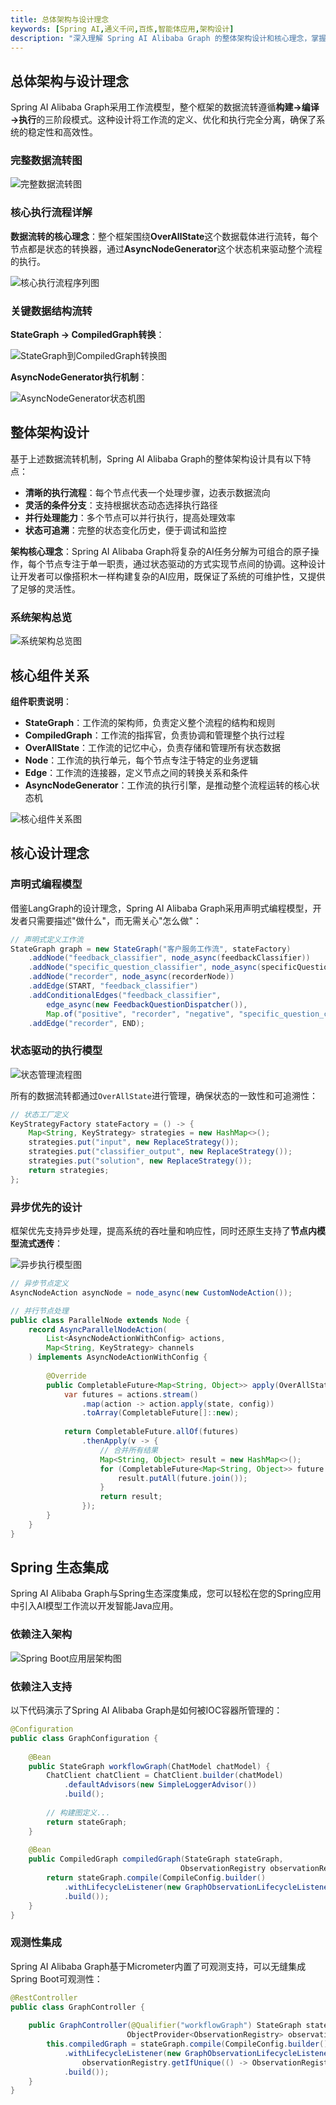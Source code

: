 ```yaml
---
title: 总体架构与设计理念
keywords: [Spring AI,通义千问,百炼,智能体应用,架构设计]
description: "深入理解 Spring AI Alibaba Graph 的整体架构设计和核心理念，掌握三阶段执行模式。"
---
```


## 总体架构与设计理念

Spring AI Alibaba Graph采用工作流模型，整个框架的数据流转遵循**构建→编译→执行**的三阶段模式。这种设计将工作流的定义、优化和执行完全分离，确保了系统的稳定性和高效性。

### 完整数据流转图

![完整数据流转图](/img/user/ai/tutorials/graph/architecture/complete-data-flow.svg)

### 核心执行流程详解

**数据流转的核心理念**：整个框架围绕**OverAllState**这个数据载体进行流转，每个节点都是状态的转换器，通过**AsyncNodeGenerator**这个状态机来驱动整个流程的执行。

![核心执行流程序列图](/img/user/ai/tutorials/graph/architecture/core-execution-sequence.svg)

### 关键数据结构流转

**StateGraph → CompiledGraph转换**：

![StateGraph到CompiledGraph转换图](/img/user/ai/tutorials/graph/architecture/stategraph-to-compiledgraph.svg)

**AsyncNodeGenerator执行机制**：

![AsyncNodeGenerator状态机图](/img/user/ai/tutorials/graph/architecture/asyncnodegenerator-statemachine.svg)

## 整体架构设计

基于上述数据流转机制，Spring AI Alibaba Graph的整体架构设计具有以下特点：

- **清晰的执行流程**：每个节点代表一个处理步骤，边表示数据流向
- **灵活的条件分支**：支持根据状态动态选择执行路径
- **并行处理能力**：多个节点可以并行执行，提高处理效率
- **状态可追溯**：完整的状态变化历史，便于调试和监控

**架构核心理念**：Spring AI Alibaba Graph将复杂的AI任务分解为可组合的原子操作，每个节点专注于单一职责，通过状态驱动的方式实现节点间的协调。这种设计让开发者可以像搭积木一样构建复杂的AI应用，既保证了系统的可维护性，又提供了足够的灵活性。

### 系统架构总览

![系统架构总览图](/img/user/ai/tutorials/graph/architecture/system-overview.svg)

## 核心组件关系

**组件职责说明**：
- **StateGraph**：工作流的架构师，负责定义整个流程的结构和规则
- **CompiledGraph**：工作流的指挥官，负责协调和管理整个执行过程
- **OverAllState**：工作流的记忆中心，负责存储和管理所有状态数据
- **Node**：工作流的执行单元，每个节点专注于特定的业务逻辑
- **Edge**：工作流的连接器，定义节点之间的转换关系和条件
- **AsyncNodeGenerator**：工作流的执行引擎，是推动整个流程运转的核心状态机

![核心组件关系图](/img/user/ai/tutorials/graph/architecture/core-components-relationship.svg)

## 核心设计理念

### 声明式编程模型

借鉴LangGraph的设计理念，Spring AI Alibaba Graph采用声明式编程模型，开发者只需要描述"做什么"，而无需关心"怎么做"：

```java
// 声明式定义工作流
StateGraph graph = new StateGraph("客户服务工作流", stateFactory)
    .addNode("feedback_classifier", node_async(feedbackClassifier))
    .addNode("specific_question_classifier", node_async(specificQuestionClassifier))
    .addNode("recorder", node_async(recorderNode))
    .addEdge(START, "feedback_classifier")
    .addConditionalEdges("feedback_classifier", 
        edge_async(new FeedbackQuestionDispatcher()),
        Map.of("positive", "recorder", "negative", "specific_question_classifier"))
    .addEdge("recorder", END);
```

### 状态驱动的执行模型

![状态管理流程图](/img/user/ai/tutorials/graph/architecture/state-management-flow.svg)

所有的数据流转都通过`OverAllState`进行管理，确保状态的一致性和可追溯性：

```java
// 状态工厂定义
KeyStrategyFactory stateFactory = () -> {
    Map<String, KeyStrategy> strategies = new HashMap<>();
    strategies.put("input", new ReplaceStrategy());
    strategies.put("classifier_output", new ReplaceStrategy());
    strategies.put("solution", new ReplaceStrategy());
    return strategies;
};
```

### 异步优先的设计

框架优先支持异步处理，提高系统的吞吐量和响应性，同时还原生支持了**节点内模型流式透传**：

![异步执行模型图](/img/user/ai/tutorials/graph/architecture/async-execution-model.svg)

```java
// 异步节点定义
AsyncNodeAction asyncNode = node_async(new CustomNodeAction());

// 并行节点处理
public class ParallelNode extends Node {
    record AsyncParallelNodeAction(
        List<AsyncNodeActionWithConfig> actions,
        Map<String, KeyStrategy> channels
    ) implements AsyncNodeActionWithConfig {
        
        @Override
        public CompletableFuture<Map<String, Object>> apply(OverAllState state, RunnableConfig config) {
            var futures = actions.stream()
                .map(action -> action.apply(state, config))
                .toArray(CompletableFuture[]::new);
            
            return CompletableFuture.allOf(futures)
                .thenApply(v -> {
                    // 合并所有结果
                    Map<String, Object> result = new HashMap<>();
                    for (CompletableFuture<Map<String, Object>> future : futures) {
                        result.putAll(future.join());
                    }
                    return result;
                });
        }
    }
}
```

## Spring 生态集成

Spring AI Alibaba Graph与Spring生态深度集成，您可以轻松在您的Spring应用中引入AI模型工作流以开发智能Java应用。

### 依赖注入架构

![Spring Boot应用层架构图](/img/user/ai/tutorials/graph/architecture/spring-boot-integration.svg)

### 依赖注入支持

以下代码演示了Spring AI Alibaba Graph是如何被IOC容器所管理的：

```java
@Configuration
public class GraphConfiguration {
    
    @Bean
    public StateGraph workflowGraph(ChatModel chatModel) {
        ChatClient chatClient = ChatClient.builder(chatModel)
            .defaultAdvisors(new SimpleLoggerAdvisor())
            .build();
        
        // 构建图定义...
        return stateGraph;
    }
    
    @Bean
    public CompiledGraph compiledGraph(StateGraph stateGraph, 
                                      ObservationRegistry observationRegistry) {
        return stateGraph.compile(CompileConfig.builder()
            .withLifecycleListener(new GraphObservationLifecycleListener(observationRegistry))
            .build());
    }
}
```

### 观测性集成

Spring AI Alibaba Graph基于Micrometer内置了可观测支持，可以无缝集成Spring Boot可观测性：

```java
@RestController
public class GraphController {
    
    public GraphController(@Qualifier("workflowGraph") StateGraph stateGraph,
                          ObjectProvider<ObservationRegistry> observationRegistry) {
        this.compiledGraph = stateGraph.compile(CompileConfig.builder()
            .withLifecycleListener(new GraphObservationLifecycleListener(
                observationRegistry.getIfUnique(() -> ObservationRegistry.NOOP)))
            .build());
    }
}
```
